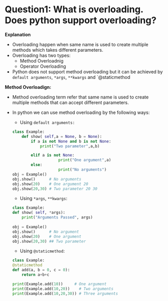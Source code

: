 # Question1: What is overloading. Does python support overloading?
**Explanation**
- Overloading happen when same name is used to create multiple methods which takes different parameters.
- Overloading has two types:
    - Method Overloadnig
    - Operator Overloading
- Python does not support method overloading but it can be achieved by `default arguments`, `*args`, `**kwargs` and `@staticmethod

**Method Overloadign:**
- Method overloading term refer that same name is used to create multiple methods that can accept different parameters.
- In python we can use method overloading by the following ways:
    - Using `default arguments:`
    ```python
    class Example:
        def show( self,a = None, b = None):
            if a is not None and b is not None:
                print("Two parameter",a,b)

            elif a is not None:
                        print("One argument",a)
            else:
                        print("No arguments")      
    obj = Example()
    obj.show()      # No arguments
    obj.show(20)    # One argument 20
    obj.show(20,30) # Two parameter 20 30
    ```
    
    - Using `*args`, `**kwargs`:
    ```python
    class Example:
    def show( self, *args):
        print("Arguments Passed", args)
            
    obj = Example()
    obj.show()      # No argument
    obj.show(20)    # One argument
    obj.show(20,30) ## Two parameter
    ```

    - Using `@staticmethod`:
    ```python
    class Example:
    @staticmethod
    def add(a, b = 0, c = 0):
        return a+b+c

    print(Example.add(10))     # One argument
    print(Example.add(10,20))    # Two arguments
    print(Example.add(10,20,30)) # Three arguments
    ```
    

